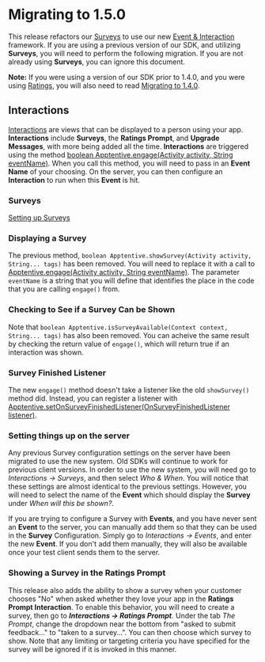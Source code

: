 # Migrating to 1.5.0

This release refactors our [Surveys](http://www.apptentive.com/docs/android/features/#surveys) to use our new [Event & Interaction](http://www.apptentive.com/docs/android/features/#events-and-interactions) framework. If you are using a previous version of our SDK, and utilizing **Surveys**, you will need to perform the following migration. If you are not already using **Surveys**, you can ignore this document.

**Note:** If you were using a version of our SDK prior to 1.4.0, and you were using [Ratings](http://www.apptentive.com/docs/android/features/#surveys), you will also need to read [Migrating to 1.4.0](https://github.com/apptentive/apptentive-android/blob/master/docs/migrating_to_1.4.0.md).

## Interactions

[Interactions](http://www.apptentive.com/docs/android/features/#interactions) are views that can be displayed to a person using your app. **Interactions** include **Surveys**, the **Ratings Prompt**, and **Upgrade Messages**, with more being added all the time. **Interactions** are triggered using the method [boolean Apptentive.engage(Activity activity, String eventName)](http://www.apptentive.com/docs/android/api/com/apptentive/android/sdk/Apptentive.html#engage%28android.app.Activity,%20java.lang.String%29). When you call this method, you will need to pass in an **Event Name** of your choosing. On the server, you can then configure an **Interaction** to run when this **Event** is hit.


### Surveys

[Setting up Surveys](http://www.apptentive.com/docs/android/integration/#surveys)

### Displaying a Survey

The previous method, `boolean Apptentive.showSurvey(Activity activity, String... tags)` has been removed. You will need to replace it with a call to [Apptentive.engage(Activity activity, String eventName)](http://www.apptentive.com/docs/android/api/com/apptentive/android/sdk/Apptentive.html#engage%28android.app.Activity,%20java.lang.String%29). The parameter `eventName` is a string that you will define that identifies the place in the code that you are calling `engage()` from.

### Checking to See if a Survey Can be Shown

Note that `boolean Apptentive.isSurveyAvailable(Context context, String... tags)` has also been removed. You can acheive the same result by checking the return value of `engage()`, which will return true if an interaction was shown.

### Survey Finished Listener

The new `engage()` method doesn't take a listener like the old `showSurvey()` method did. Instead, you can register a listener with [Apptentive.setOnSurveyFinishedListener(OnSurveyFinishedListener listener)](http://www.apptentive.com/docs/android/api/com/apptentive/android/sdk/Apptentive.html#setOnSurveyFinishedListener%28com.apptentive.android.sdk.module.survey.OnSurveyFinishedListener%29).

### Setting things up on the server

Any previous Survey configuration settings on the server have been migrated to use the new system. Old SDKs will continue to work for previous client versions. In order to use the new system, you will need go to *Interactions -> Surveys*, and then select *Who &amp; When*. You will notice that these settings are almost identical to the previous settings. However, you will need to select the name of the **Event** which should display the **Survey** under _When will this be shown?_.

If you are trying to configure a Survey with **Events**, and you have never sent an **Event** to the server, you can manually add them so that they can be used in the **Survey** Configuration. Simply go to *Interactions -> Events*, and enter the new **Event**. If you don't add them manually, they will also be available once your test client sends them to the server.

### Showing a Survey in the Ratings Prompt

This release also adds the ability to show a survey when your customer chooses "No" when asked whether they love your app in the **Ratings Prompt Interaction**. To enable this behavior, you will need to create a survey, then go to **_Interactions -> Ratings Prompt_**. Under the tab _The Prompt_, change the dropdown near the bottom from "asked to submit feedback…" to "taken to a survey…". You can then choose which survey to show. Note that any limiting or targeting criteria you have specified for the survey will be ignored if it is invoked in this manner.

